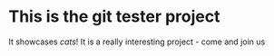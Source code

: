 # This is the git tester project
It showcases *cats*!
It is a really interesting project - come and join us
